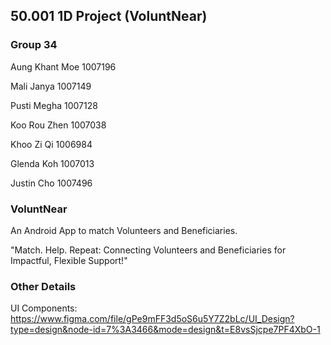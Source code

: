 ## 50.001 1D Project (VoluntNear)

### Group 34

Aung Khant Moe  1007196

Mali Janya 1007149

Pusti Megha 1007128

Koo Rou Zhen 1007038

Khoo Zi Qi 1006984

Glenda Koh 1007013

Justin Cho 1007496

### VoluntNear 

An Android App to match Volunteers and Beneficiaries. 

"Match. Help. Repeat: Connecting Volunteers and Beneficiaries for Impactful, Flexible Support!"

### Other Details

UI Components:  https://www.figma.com/file/gPe9mFF3d5oS6u5Y7Z2bLc/UI_Design?type=design&node-id=7%3A3466&mode=design&t=E8vsSjcpe7PF4XbO-1

